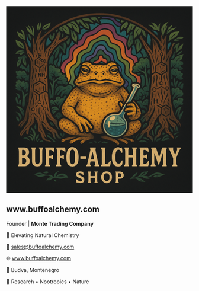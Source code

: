  <div class="card">
      <img src="B58D0125-0BDF-41DF-ACB6-E040461C9B12.png" alt="BuffoAlchemy Logo" />
      <h2>www.buffoalchemy.com</h2>
      <p>Founder | <strong>Monte Trading Company</strong></p>
      <p>🌿 Elevating Natural Chemistry</p>
      <p>📧 <a href="mailto:sales@buffoalchemy.com">sales@buffoalchemy.com</a></p>
      <p>🌐 <a href="https://www.buffoalchemy.com">www.buffoalchemy.com</a></p>
      <p>📍 Budva, Montenegro</p>
      <p>🔬 Research • Nootropics • Nature</p>
    </div>
  </body>
